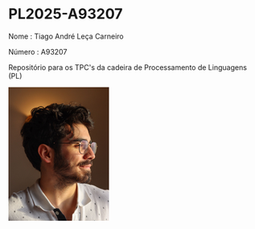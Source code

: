 # PL2025-A93207
Nome : Tiago André Leça Carneiro

Número : A93207

Repositório para os TPC's da cadeira de Processamento de Linguagens (PL) 

<img src = "media/722ff411-84c8-44a3-b34d-b639022e9b0e.jpg" alt = "eu" style="text-align = center;" width = "200">

